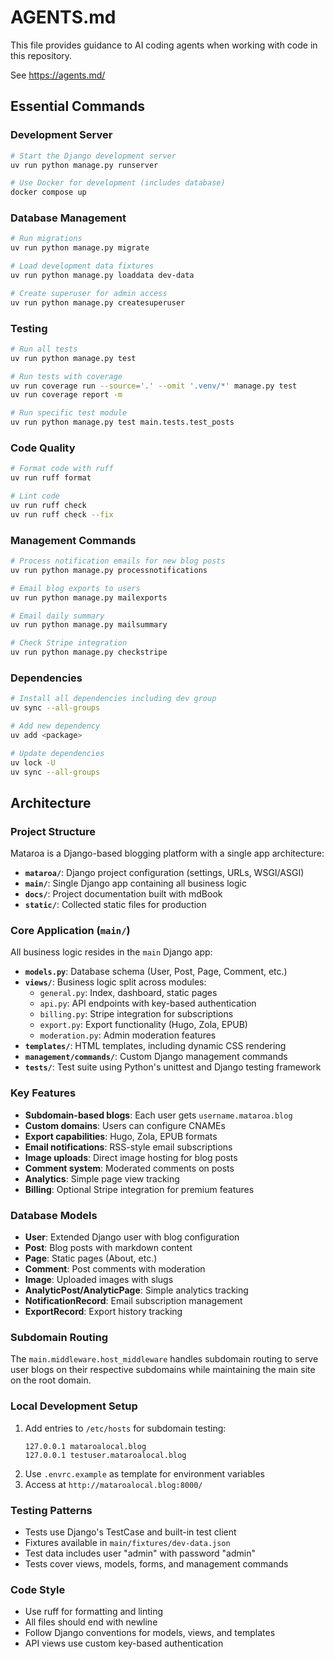 # AGENTS.md

This file provides guidance to AI coding agents when working with code in this repository.

See https://agents.md/

## Essential Commands

### Development Server

```sh
# Start the Django development server
uv run python manage.py runserver

# Use Docker for development (includes database)
docker compose up
```

### Database Management

```sh
# Run migrations
uv run python manage.py migrate

# Load development data fixtures
uv run python manage.py loaddata dev-data

# Create superuser for admin access
uv run python manage.py createsuperuser
```

### Testing

```sh
# Run all tests
uv run python manage.py test

# Run tests with coverage
uv run coverage run --source='.' --omit '.venv/*' manage.py test
uv run coverage report -m

# Run specific test module
uv run python manage.py test main.tests.test_posts
```

### Code Quality

```sh
# Format code with ruff
uv run ruff format

# Lint code
uv run ruff check
uv run ruff check --fix
```

### Management Commands

```sh
# Process notification emails for new blog posts
uv run python manage.py processnotifications

# Email blog exports to users
uv run python manage.py mailexports

# Email daily summary
uv run python manage.py mailsummary

# Check Stripe integration
uv run python manage.py checkstripe
```

### Dependencies

```sh
# Install all dependencies including dev group
uv sync --all-groups

# Add new dependency
uv add <package>

# Update dependencies
uv lock -U
uv sync --all-groups
```

## Architecture

### Project Structure

Mataroa is a Django-based blogging platform with a single app architecture:

- **`mataroa/`**: Django project configuration (settings, URLs, WSGI/ASGI)
- **`main/`**: Single Django app containing all business logic
- **`docs/`**: Project documentation built with mdBook
- **`static/`**: Collected static files for production

### Core Application (`main/`)

All business logic resides in the `main` Django app:

- **`models.py`**: Database schema (User, Post, Page, Comment, etc.)
- **`views/`**: Business logic split across modules:
  - `general.py`: Index, dashboard, static pages
  - `api.py`: API endpoints with key-based authentication
  - `billing.py`: Stripe integration for subscriptions
  - `export.py`: Export functionality (Hugo, Zola, EPUB)
  - `moderation.py`: Admin moderation features
- **`templates/`**: HTML templates, including dynamic CSS rendering
- **`management/commands/`**: Custom Django management commands
- **`tests/`**: Test suite using Python's unittest and Django testing framework

### Key Features

- **Subdomain-based blogs**: Each user gets `username.mataroa.blog`
- **Custom domains**: Users can configure CNAMEs
- **Export capabilities**: Hugo, Zola, EPUB formats
- **Email notifications**: RSS-style email subscriptions
- **Image uploads**: Direct image hosting for blog posts
- **Comment system**: Moderated comments on posts
- **Analytics**: Simple page view tracking
- **Billing**: Optional Stripe integration for premium features

### Database Models

- **User**: Extended Django user with blog configuration
- **Post**: Blog posts with markdown content
- **Page**: Static pages (About, etc.)
- **Comment**: Post comments with moderation
- **Image**: Uploaded images with slugs
- **AnalyticPost/AnalyticPage**: Simple analytics tracking
- **NotificationRecord**: Email subscription management
- **ExportRecord**: Export history tracking

### Subdomain Routing

The `main.middleware.host_middleware` handles subdomain routing to serve user blogs on their respective subdomains while maintaining the main site on the root domain.

### Local Development Setup

1. Add entries to `/etc/hosts` for subdomain testing:
   ```
   127.0.0.1 mataroalocal.blog
   127.0.0.1 testuser.mataroalocal.blog
   ```
2. Use `.envrc.example` as template for environment variables
3. Access at `http://mataroalocal.blog:8000/`

### Testing Patterns

- Tests use Django's TestCase and built-in test client
- Fixtures available in `main/fixtures/dev-data.json`
- Test data includes user "admin" with password "admin"
- Tests cover views, models, forms, and management commands

### Code Style

- Use ruff for formatting and linting
- All files should end with newline
- Follow Django conventions for models, views, and templates
- API views use custom key-based authentication
